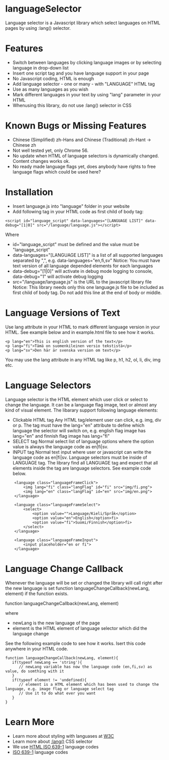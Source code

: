 # languageSelector
Language selector is a Javascript library which select languages on HTML pages by using :lang() selector.

# Features
- Switch between languages by clicking language images or by selecting language in drop-down list
- Insert one script tag and you have language support in your page
- No Javascript coding, HTML is enough
- Add language selector - one or many - with "LANGUAGE" HTML tag
- Use as many languages as you wish
- Mark different languages in your text by using "lang" parameter in your HTML
- Whenusing this library, do not use :lang() selector in CSS

# Known Bugs or Missing Features
- Chinese (Simplified) zh-Hans and Chinese (Traditional) zh-Hant -> Chinese zh
- Not well tested yet, only Chrome 56.
- No update when HTML of language selectors is dynamically changed. Content changes works ok.
- No ready made language flags yet, does anybody have rights to free language flags which could be used here?

# Installation
- Insert language.js into "language" folder in your website
- Add following tag in your HTML code as first child of body tag:
```
<script id="language_script" data-languages="[LANGUAGE LIST]" data-debug="[1|0]" src="/language/language.js"></script>
```
Where
- id="language_script" must be defined and the value must be "language_script"
- data-languages="[LANGUAGE LIST]" is a list of all supported languages separated by ",", e.g. data-languages="en,fi,sv"
   Notice: You must have text version of all language depended elements for each languages
- data-debug="[1|0]" will activate in debug mode logging to console, data-debug="1" will activate debug logging
- src="/language/language.js" is the URL to the javascript library file
   Notice: This library needs only this one language.js file to be included as first child of body tag. Do not add this line at the end of body or middle.

# Language Versions of Text
Use lang attribute in your HTML to mark different language version in your HTML. See example below and in example.html file to see how it works.
```
<p lang="en">This is english version of the text</p>
<p lang="fi">Tämä on suomenkileinen versio tekstistä</p>
<p lang="sv">Den här är svenska version om text</p>
```
You may use the lang attribute in any HTML tag like p, h1, h2, ol, li, div, img etc.

# Language Selectors
Language selector is the HTML element which user click or select to change the language. It can be a language flag image, text or almost any kind of visual element.
The libarary support following language elements:
- Clickable HTML tag
   Any HTML tag/element user can click, e.g. img, div or p. The tag must have the lang="en" attribute to define which language the selector will switch on, e.g. english flag image has lang="en" and finnish flag image has lang="fi"
- SELECT tag
   Normal select list of language options where the option value is always the language code as en|fi|sv.
- INPUT tag
   Normal text input where user or javascript can write the language code as en|fi|sv.
Language selectors must be inside of LANGUAGE tag. The library find all LANGUAGE tag and expect that all elements inside the tag are language selectors. See example code below.
```
	<language class="languageFrameClick">
		<img lang="fi" class="langFlag" id="fi" src="img/fi.png">
		<img lang="en" class="langFlag" id="en" src="img/en.png">
	</language>

    <language class="languageFrameSelect">
        <select>
            <option value="">Language/Kieli/Språk</option>
            <option value="en">English</option>fi>
            <option value="fi">Suomi/Finnish</option>fi>
        </select>
	</language>

    <language class="languageFrameInput">
        <input placeholder="en or fi">
	</language>
```
# Language Change Callback
Whenever the language will be set or changed the library will call right after the new language is set function languageChangeCallback(newLang, element) if the function exists.

function languageChangeCallback(newLang, element)

where

- newLang is the new language of the page
- element is the HTML element of language selector which did the language change

See the following example code to see how it works. Isert this code anywhere in your HTML code.

```
function languageChangeCallback(newLang, element){
   if(typeof newLang == 'string'){
      // newLang variable has now the language code (en,fi,sv) as value, do somthing with it
   }
   if(typeof element != 'undefined){
      // element is a HTML element which has been used to change the language, e.g. image flag or language select tag
      // Use it to do what ever you want
   }
}
```
# Learn More
- Learn more about styling with languases at [W3C](https://www.w3.org/International/questions/qa-css-lang "W3C: Styling using language attributes")
- Learn more about [:lang()](https://developer.mozilla.org/en-US/docs/Web/CSS/:lang "Mozilla Developer Network: :lang") CSS selector
- We use [HTML ISO 639-1](https://en.wikipedia.org/wiki/List_of_ISO_639-1_codes "W3C: HTML Language Code Reference") language codes
- [ISO 639-1](https://en.wikipedia.org/wiki/List_of_ISO_639-1_codes "Wikipedia: List of ISO 639-1 codes") language codes


